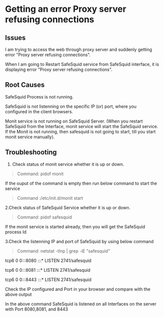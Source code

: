  # Getting an error Proxy server refusing connections
 
 ## Issues

I am trying to access the web through proxy server and suddenly getting error "Proxy server refusing connections".

When I am going to Restart SafeSquid service from SafeSquid interface, it is displaying error "Proxy server refusing connections".

## Root Causes

SafeSquid Process is not running.

SafeSquid is not listenning on the specific IP (or) port, where you configured in the client browsers.

Monit service is not running on SafeSquid Server. (When you restart SafeSquid from the Interface, monit service will start the SafeSquid service. If the Monit is not running, then safesquid is not going to start, till you start monit service manually).

## Troubleshooting

1. Check status of monit service whether it is up or down.

> Command: pidof monit

If the ouput of the command is empty then run below command to start the service

> Command :/etc/init.d/monit start

2.Check status of SafeSquid Service whether it is up or down.

> Command: pidof safesquid

If the monit service is started already, then you will get the SafeSquid process Id

3.Check the listenning IP and port of SafeSquid by using below command

> Command: netstat -tlnp | grep -iE "safesquid"

tcp6 0 0:::8080 :::* LISTEN 2741/safesquid

tcp6 0 0:::8081 :::* LISTEN 2741/safesquid

tcp6 0 0:::8443 :::* LISTEN 2741/safesquid

Check the IP configured and Port in your browser and compare with the above output

In the above command SafeSquid is listened on all Interfaces on the server with Port 8080,8081, and 8443
